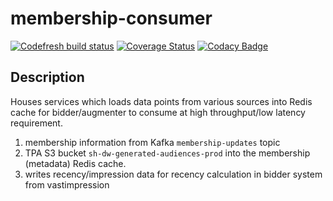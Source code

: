 # membership-consumer

[![Codefresh build status]( https://g.codefresh.io/api/badges/pipeline/steelhouse/SteelHouse%2Fmembership-consumer%2Fqa-pr-deploy?branch=dev&key=eyJhbGciOiJIUzI1NiJ9.NWEzYjA1NTEzNzNlNDEwMDAxYzhhMDBm.v7TXkltQXeRm04GXW-KfRp0xBTdggMIZmHNi3-xP4IA&type=cf-1)]( https://g.codefresh.io/pipelines/qa-pr-deploy/builds?repoOwner=SteelHouse&repoName=membership-consumer&serviceName=SteelHouse%2Fmembership-consumer&filter=trigger:build~Build;branch:dev;pipeline:5ccb56c862ced396e937ce2d~qa-pr-deploy)
[![Coverage Status](https://coveralls.io/repos/github/SteelHouse/membership-consumer/badge.svg?branch=dev&t=fxiZTZ)](https://coveralls.io/github/SteelHouse/membership-consumer?branch=dev)
[![Codacy Badge](https://api.codacy.com/project/badge/Grade/64630f46927f4810890872dd384985a5)](https://www.codacy.com?utm_source=github.com&amp;utm_medium=referral&amp;utm_content=SteelHouse/membership-consumer&amp;utm_campaign=Badge_Grade)

## Description
Houses services which loads data points from various sources into Redis cache for bidder/augmenter to consume at high throughput/low latency requirement.
1. membership information from Kafka `membership-updates` topic
2. TPA S3 bucket `sh-dw-generated-audiences-prod` into the membership (metadata) Redis cache.
3. writes recency/impression data for recency calculation in bidder system from vastimpression
